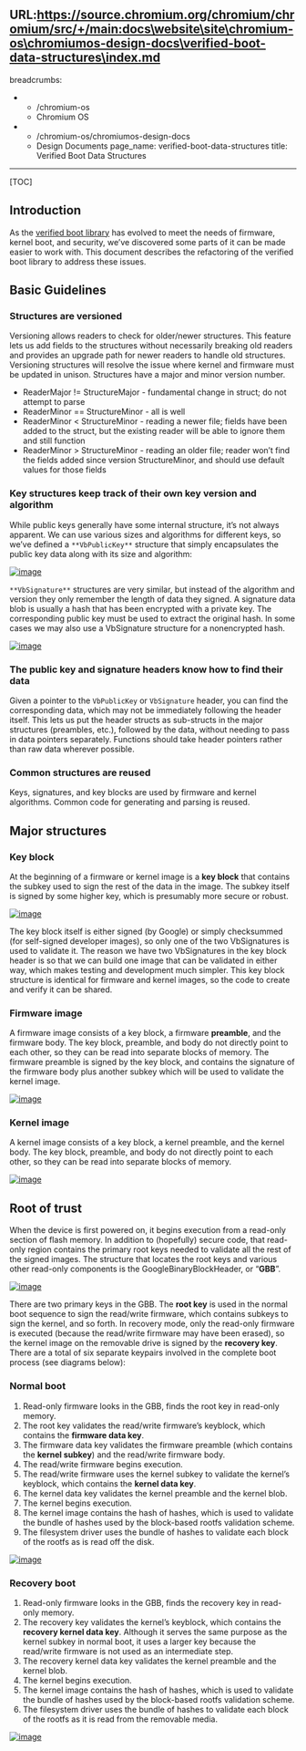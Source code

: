 URL:https://source.chromium.org/chromium/chromium/src/+/main:docs\website\site\chromium-os\chromiumos-design-docs\verified-boot-data-structures\index.md
---
breadcrumbs:
- - /chromium-os
  - Chromium OS
- - /chromium-os/chromiumos-design-docs
  - Design Documents
page_name: verified-boot-data-structures
title: Verified Boot Data Structures
---

[TOC]

## Introduction

As the [verified boot
library](https://chromium.googlesource.com/chromiumos/platform/vboot_reference/)
has evolved to meet the needs of firmware, kernel boot, and security, we’ve
discovered some parts of it can be made easier to work with. This document
describes the refactoring of the verified boot library to address these issues.

## Basic Guidelines

### Structures are versioned

Versioning allows readers to check for older/newer structures.
This feature lets us add fields to the structures without necessarily breaking
old readers and provides an upgrade path for newer readers to handle old
structures. Versioning structures will resolve the issue where kernel and
firmware must be updated in unison.
Structures have a major and minor version number.

*   ReaderMajor != StructureMajor - fundamental change in struct; do not
            attempt to parse
*   ReaderMinor == StructureMinor - all is well
*   ReaderMinor &lt; StructureMinor - reading a newer file; fields have
            been added to the struct, but the existing reader will be able to
            ignore them and still function
*   ReaderMinor &gt; StructureMinor - reading an older file; reader
            won’t find the fields added since version StructureMinor, and should
            use default values for those fields

### Key structures keep track of their own key version and algorithm

While public keys generally have some internal structure, it’s not always
apparent. We can use various sizes and algorithms for different keys, so we’ve
defined a `**VbPublicKey**` structure that simply encapsulates the public key
data along with its size and algorithm:

[<img alt="image"
src="/chromium-os/chromiumos-design-docs/verified-boot-data-structures/vbpublickey.png">](/chromium-os/chromiumos-design-docs/verified-boot-data-structures/vbpublickey.png)

`**VbSignature**` structures are very similar, but instead of the algorithm and
version they only remember the length of data they signed. A signature data blob
is usually a hash that has been encrypted with a private key. The corresponding
public key must be used to extract the original hash. In some cases we may also
use a VbSignature structure for a nonencrypted hash.

[<img alt="image"
src="/chromium-os/chromiumos-design-docs/verified-boot-data-structures/vbsignature.png">](/chromium-os/chromiumos-design-docs/verified-boot-data-structures/vbsignature.png)

### The public key and signature headers know how to find their data

Given a pointer to the `VbPublicKey` or `VbSignature` header, you can find the
corresponding data, which may not be immediately following the header itself.
This lets us put the header structs as sub-structs in the major structures
(preambles, etc.), followed by the data, without needing to pass in data
pointers separately.
Functions should take header pointers rather than raw data wherever possible.

### Common structures are reused

Keys, signatures, and key blocks are used by firmware and kernel algorithms.
Common code for generating and parsing is reused.

## Major structures

### Key block

At the beginning of a firmware or kernel image is a **key block** that contains
the subkey used to sign the rest of the data in the image. The subkey itself is
signed by some higher key, which is presumably more secure or robust.

[<img alt="image"
src="/chromium-os/chromiumos-design-docs/verified-boot-data-structures/keyblock.png">](/chromium-os/chromiumos-design-docs/verified-boot-data-structures/keyblock.png)

The key block itself is either signed (by Google) or simply checksummed (for
self-signed developer images), so only one of the two VbSignatures is used to
validate it. The reason we have two VbSignatures in the key block header is so
that we can build one image that can be validated in either way, which makes
testing and development much simpler.
This key block structure is identical for firmware and kernel images, so the
code to create and verify it can be shared.

### Firmware image

A firmware image consists of a key block, a firmware **preamble**, and the
firmware body. The key block, preamble, and body do not directly point to each
other, so they can be read into separate blocks of memory. The firmware preamble
is signed by the key block, and contains the signature of the firmware body plus
another subkey which will be used to validate the kernel image.

[<img alt="image"
src="/chromium-os/chromiumos-design-docs/verified-boot-data-structures/firmware.png">](/chromium-os/chromiumos-design-docs/verified-boot-data-structures/firmware.png)

### Kernel image

A kernel image consists of a key block, a kernel preamble, and the kernel body.
The key block, preamble, and body do not directly point to each other, so they
can be read into separate blocks of memory.

[<img alt="image"
src="/chromium-os/chromiumos-design-docs/verified-boot-data-structures/kernel.png">](/chromium-os/chromiumos-design-docs/verified-boot-data-structures/kernel.png)

## Root of trust

When the device is first powered on, it begins execution from a read-only
section of flash memory. In addition to (hopefully) secure code, that read-only
region contains the primary root keys needed to validate all the rest of the
signed images. The structure that locates the root keys and various other
read-only components is the GoogleBinaryBlockHeader, or “**GBB**”.

[<img alt="image"
src="/chromium-os/chromiumos-design-docs/verified-boot-data-structures/readonly.png">](/chromium-os/chromiumos-design-docs/verified-boot-data-structures/readonly.png)

There are two primary keys in the GBB. The **root key** is used in the normal
boot sequence to sign the read/write firmware, which contains subkeys to sign
the kernel, and so forth. In recovery mode, only the read-only firmware is
executed (because the read/write firmware may have been erased), so the kernel
image on the removable drive is signed by the **recovery key**.
There are a total of six separate keypairs involved in the complete boot process
(see diagrams below):

### Normal boot

1.  Read-only firmware looks in the GBB, finds the root key in read-only
            memory.
2.  The root key validates the read/write firmware’s keyblock, which
            contains the **firmware data key**.
3.  The firmware data key validates the firmware preamble (which
            contains the **kernel subkey**) and the read/write firmware body.
4.  The read/write firmware begins execution.
5.  The read/write firmware uses the kernel subkey to validate the
            kernel’s keyblock, which contains the **kernel data key**.
6.  The kernel data key validates the kernel preamble and the kernel
            blob.
7.  The kernel begins execution.
8.  The kernel image contains the hash of hashes, which is used to
            validate the bundle of hashes used by the block-based rootfs
            validation scheme.
9.  The filesystem driver uses the bundle of hashes to validate each
            block of the rootfs as is read off the disk.

[<img alt="image"
src="/chromium-os/chromiumos-design-docs/verified-boot-data-structures/VerifiedBootDataStructures.png">](/chromium-os/chromiumos-design-docs/verified-boot-data-structures/VerifiedBootDataStructures.png)

### Recovery boot

1.  Read-only firmware looks in the GBB, finds the recovery key in
            read-only memory.
2.  The recovery key validates the kernel’s keyblock, which contains the
            **recovery kernel data key**. Although it serves the same purpose as
            the kernel subkey in normal boot, it uses a larger key because the
            read/write firmware is not used as an intermediate step.
3.  The recovery kernel data key validates the kernel preamble and the
            kernel blob.
4.  The kernel begins execution.
5.  The kernel image contains the hash of hashes, which is used to
            validate the bundle of hashes used by the block-based rootfs
            validation scheme.
6.  The filesystem driver uses the bundle of hashes to validate each
            block of the rootfs as it is read from the removable media.

[<img alt="image"
src="/chromium-os/chromiumos-design-docs/verified-boot-data-structures/recovery.png">](/chromium-os/chromiumos-design-docs/verified-boot-data-structures/recovery.png)

